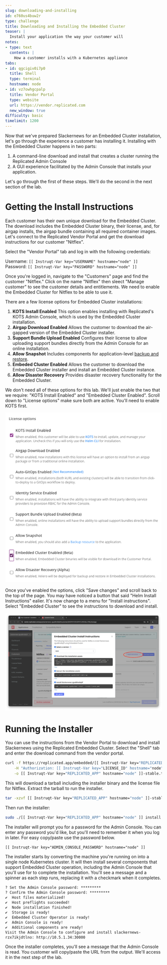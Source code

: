 ```yaml
---
slug: downloading-and-installing
id: e760us4buw2r
type: challenge
title: Downloading and Installing the Embedded Cluster
teaser: |
  Install your application the way your customer will
notes:
- type: text
  contents: |
    How a customer installs with a Kubernetes appliance
tabs:
- id: qgcigiv0i7p0
  title: Shell
  type: terminal
  hostname: node
- id: vz7owhgcpalp
  title: Vendor Portal
  type: website
  url: https://vendor.replicated.com
  new_window: true
difficulty: basic
timelimit: 1200
---
```


Now that we've prepared Slackernews for an Embedded Cluster installation,
let's go through the experience a customer has installing it. Installing with
the Embedded Cluster happens in two parts:

1. A command-line download and install that creates a cluster
   running the Replicated Admin Console
2. A GUI experience facilitated by the Admin Console that installs
   your application.

Let's go through the first of these steps. We'll do the second in the next
section of the lab.

Getting the Install Instructions
================================

Each customer has their own unique download for the Embedded Cluster. The
download includes the Embedded Cluster binary, their license, and, for airgap
installs, the airgap bundle containing all required container images. Let's
connect to the Replicated Vendor Portal and get the download instructions for
our customer "Nitflex".

Select the "Vendor Portal" tab and log in with the following credentials:

Username: `[[ Instruqt-Var key="USERNAME" hostname="node" ]]`<br/>
Password: `[[ Instruqt-Var key="PASSWORD" hostname="node" ]]`

Once you're logged in, navigate to the "Customers" page and find the customer
"Nitflex." Click on the name "Nitflex" then sleect "Manage customer" to see
the customer details and entitlements. We need to enable the Embedded Cluster
for Nitflex to be able to use it.

There are a few license options for Embedded Cluster installations:

1. **KOTS Install Enabled** This option enables installing with Replicated's
   KOTS Admin Console, which is used by the Embedded Cluster installation.
4. **Airgap Download Enabled** Allows the customer to download the air-gapped
   version of the Embedded Cluster installer.
2. **Support Bundle Upload Enabled** Configures their license to allow
   uploading support bundles directly from the Admin Console for an online
   installation.
2. **Allow Snapshot** Includes components for application-level [backup and
   restore](https://docs.replicated.com/vendor/snapshots-overview).
2. **Embeded Cluster Enabled** Allows the customer to download the Embedded
   Cluster installer and install an Embedded Cluster instance.
4. **Allow Disaster Recovery** Provides disaster recovery functionality for
   the Embedded Cluster.

We don't need all of these options for this lab. We'll just enable the two
that we require: "KOTS Install Enabled" and "Embedded Cluster Enabled". Scroll
down to "License options" make sure both are active. You'll need to enable
KOTS first.

![Setting license options for the Embedded Cluster](../assets/embedded-cluster-license-options.png)

Once you've enabled the options, click "Save changes" and scroll back to the
top of the page. You may have noticed a button that said "Helm Install
Instructions" ealier. It's now change to a menu for "Install instructions".
Select "Embedded Cluster" to see the instructions to download and install.

![Embedded Cluster Install Instructions](../assets/embedded-cluster-install-instructions.png)

Running the Installer
=====================

You can use the instructions from the Vendor Portal to download and install
Slackernews using the Replicated Embedded Cluster. Select the "Shell" tab and
enter the download command from the vendor portal.

```bash
curl -f https://replicated.app/embedded/[[ Instruqt-Var key="REPLICATED_APP" hostname="node" ]]/stable \
    -H "Authorization: [[ Instruqt-Var key="LICENSE_ID" hostname="node" ]]" \
    -o [[ Instruqt-Var key="REPLICATED_APP" hostname="node" ]]-stable.tgz
```

This will download a tarball including the installer binary and the license
file for Nitflex. Extract the tarball to run the installer.

```bash
tar -xzvf [[ Instruqt-Var key="REPLICATED_APP" hostname="node" ]]-stable.tgz
```

Then run the installer:

```bash
sudo ./[[ Instruqt-Var key="REPLICATED_APP" hostname="node" ]] install --license license.yaml
```

The installer will prompt you for a password for the Admin Console. You can
enter any password you'd like, but you'll need to remember it when you log in
later. For easy copy/paste use the password below.

```
[[ Instruqt-Var key="ADMIN_CONSOLE_PASSWORD" hostname="node" ]]
```

The installer starts by converting the machine you're running on into a single
node Kubernetes cluster. It will then install several components that support
Embedded Cluster operation, including the Admin Console that you'll use for
to complete the installation. You'll see a message and a spinner as each step
runs, replacing it with a checkmark when it completes.

```
? Set the Admin Console password: *********
? Confirm the Admin Console password: *********
✔  Host files materialized!
✔  Host preflights succeeded!
✔  Node installation finished!
✔  Storage is ready!
✔  Embedded Cluster Operator is ready!
✔  Admin Console is ready!
✔  Additional components are ready!
Visit the Admin Console to configure and install slackernews-rzx7ikjdtlno: http://10.5.1.34:30000
```

Once the installer completes, you'll see a message that the Admin Console is
read. You customer will copy/paste the URL from the output. We'll access it in
the next step of the lab.
